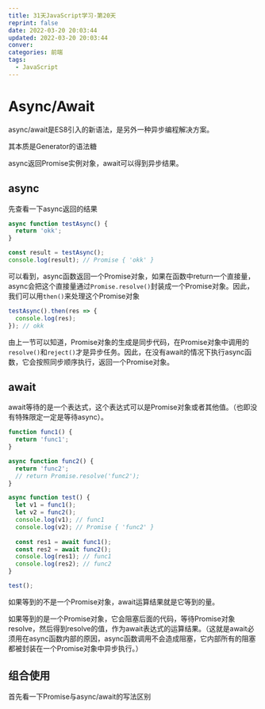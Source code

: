 ```yaml
---
title: 31天JavaScript学习-第20天
reprint: false
date: 2022-03-20 20:03:44
updated: 2022-03-20 20:03:44
conver:
categories: 前端
tags:
  - JavaScript
---
```


# Async/Await

<!--more-->

async/await是ES8引入的新语法，是另外一种异步编程解决方案。

其本质是Generator的语法糖

async返回Promise实例对象，await可以得到异步结果。

## async

先查看一下async返回的结果

```js
async function testAsync() {
  return 'okk';
}

const result = testAsync();
console.log(result); // Promise { 'okk' }
```

可以看到，async函数返回一个Promise对象，如果在函数中return一个直接量，async会把这个直接量通过`Promise.resolve()`封装成一个Promise对象。因此，我们可以用`then()`来处理这个Promise对象

```js
testAsync().then(res => {
  console.log(res);
}); // okk
```

由上一节可以知道，Promise对象的生成是同步代码，在Promise对象中调用的`resolve()`和`reject()`才是异步任务。因此，在没有await的情况下执行async函数，它会按照同步顺序执行，返回一个Promise对象。

## await

await等待的是一个表达式，这个表达式可以是Promise对象或者其他值。（也即没有特殊限定一定是等待async）。

```js
function func1() {
  return 'func1';
}

async function func2() {
  return 'func2';
  // return Promise.resolve('func2');
}

async function test() {
  let v1 = func1(); 
  let v2 = func2();
  console.log(v1); // func1
  console.log(v2); // Promise { 'func2' }
 
  const res1 = await func1();
  const res2 = await func2();
  console.log(res1); // func1
  console.log(res2); // func2
}

test();

```

如果等到的不是一个Promise对象，await运算结果就是它等到的量。

如果等到的是一个Promise对象，它会阻塞后面的代码，等待Promise对象resolve，然后得到resolve的值，作为await表达式的运算结果。（这就是await必须用在async函数内部的原因，async函数调用不会造成阻塞，它内部所有的阻塞都被封装在一个Promise对象中异步执行。）

## 组合使用

首先看一下Promise与async/await的写法区别

```js

```

